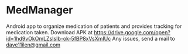 # MedManager
Android app to organize medication of patients and provides tracking for medication taken.
Download APK at https://drive.google.com/open?id=1hd9vOkOmLZsIsIb-ok-5fBP8xVsXmIUc
Any issues, send a mail to dave11ilen@gmail.com
